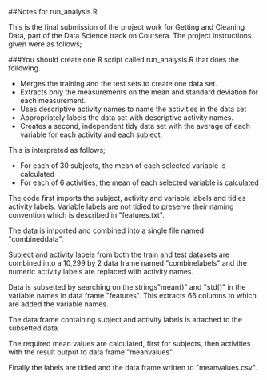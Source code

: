 ##Notes for run_analysis.R

This is the final submission of the project work for Getting and Cleaning Data, part of the Data Science track on Coursera.
The project instructions given were as follows;


###You should create one R script called run_analysis.R that does the following. 

* Merges the training and the test sets to create one data set.
* Extracts only the measurements on the mean and standard deviation for each measurement. 
* Uses descriptive activity names to name the activities in the data set
* Appropriately labels the data set with descriptive activity names. 
* Creates a second, independent tidy data set with the average of each variable for each activity and each subject.

This is interpreted as follows;

* For each of 30 subjects, the mean of each selected variable is calculated
* For each of 6 activities, the mean of each selected variable is calculated

The code first imports the subject, activity and variable labels and tidies activity labels.  Variable labels are not tidied
to preserve their naming convention which is described in "features.txt".

The data is imported and combined into a single file named "combineddata".

Subject and activity labels from both the train and test datasets are combined into a 10,299 by 2 data frame named "combinelabels" and the numeric activity labels are replaced with activity names.

Data is subsetted by searching on the strings"mean()" and "std()" in the variable names in data frame "features".
This extracts 66 columns to which are added the variable names.

The data frame containing subject and activity labels is attached to the subsetted data.

The required mean values are calculated, first for subjects, then activities with the result output to data frame "meanvalues".

Finally the labels are tidied and the data frame written to "meanvalues.csv".
